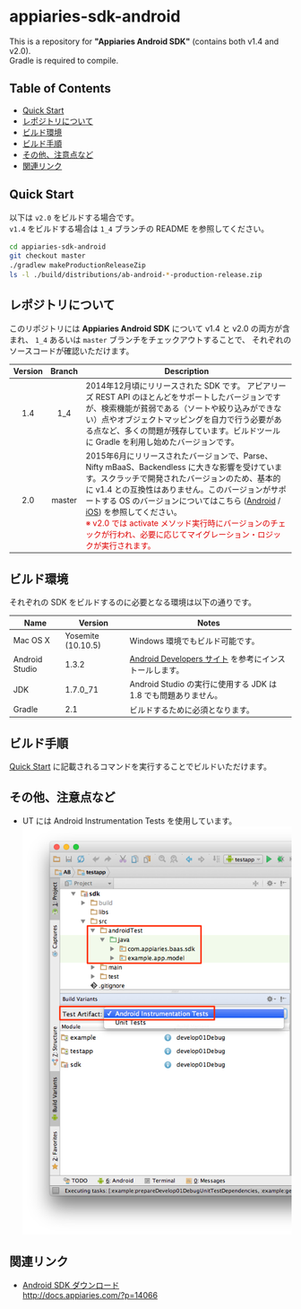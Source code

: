 # appiaries-sdk-android

This is a repository for **"Appiaries Android SDK"**
(contains both v1.4 and v2.0).  
Gradle is required to compile.

## Table of Contents
* [Quick Start](#quick)
* [レポジトリについて](#summary)
* [ビルド環境](#environment)
* [ビルド手順](#build)
* [その他、注意点など](#notes)
* [関連リンク](#links)

## Quick Start <a name="quick"></a>

以下は `v2.0` をビルドする場合です。  
`v1.4` をビルドする場合は `1_4` ブランチの README を参照してください。

```bash
cd appiaries-sdk-android
git checkout master
./gradlew makeProductionReleaseZip
ls -l ./build/distributions/ab-android-*-production-release.zip
```

## レポジトリについて <a name="summary"></a>

このリポジトリには **Appiaries Android SDK** について
v1.4 と v2.0 の両方が含まれ、
`1_4` あるいは `master` ブランチをチェックアウトすることで、
それぞれのソースコードが確認いただけます。

| Version | Branch | Description |
|:----:|:----:|----|
| 1.4 | 1_4 | 2014年12月頃にリリースされた SDK です。 アピアリーズ REST API のほとんどをサポートしたバージョンですが、検索機能が貧弱である（ソートや絞り込みができない）点やオブジェクトマッピングを自力で行う必要がある点など、多くの問題が残存しています。ビルドツールに Gradle を利用し始めたバージョンです。 |
| 2.0 | master | 2015年6月にリリースされたバージョンで、Parse、Nifty mBaaS、Backendless に大きな影響を受けています。スクラッチで開発されたバージョンのため、基本的に v1.4 との互換性はありません。このバージョンがサポートする OS のバージョンについてはこちら ([Android](http://docs.appiaries.com/?p=14060) / [iOS](http://docs.appiaries.com/?p=14414)) を参照してください。<br /><font color="#df0000">※ v2.0 では activate メソッド実行時にバージョンのチェックが行われ、必要に応じてマイグレーション・ロジックが実行されます。</font>

## ビルド環境 <a name="environment"></a>

それぞれの SDK をビルドするのに必要となる環境は以下の通りです。

| Name | Version | Notes |
|----|----|----|
| Mac OS X | Yosemite (10.10.5)	| Windows 環境でもビルド可能です。 |
| Android Studio | 1.3.2 | [Android Developers サイト](https://developer.android.com/sdk/index.html) を参考にインストールします。 |
| JDK	| 1.7.0_71 | Android Studio の実行に使用する JDK は 1.8 でも問題ありません。 |
| Gradle | 2.1 | ビルドするために必須となります。 |

## ビルド手順 <a name="build"></a>

[Quick Start](#quick) に記載されるコマンドを実行することでビルドいただけます。

## その他、注意点など <a name="notes"></a>

* UT には Android Instrumentation Tests を使用しています。  
![android instrumentation tests](docs/android-instrumentation-tests.png)

## 関連リンク <a name="links"></a>

* [Android SDK ダウンロード](http://docs.appiaries.com/?p=14066)  
http://docs.appiaries.com/?p=14066
